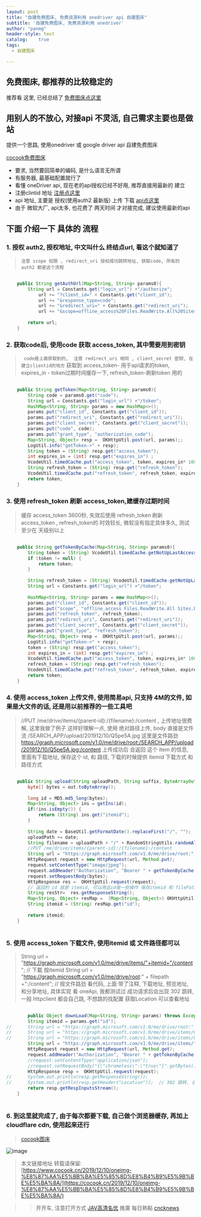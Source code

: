 ```yaml
---
layout: post
title: "自建免费图床, 免费资源利用 onedriver api 自建图床"
subtitle: '自建免费图床, 免费资源利用 onedriver'
author: "panmg"
header-style: text
catalog:    true
tags:
  - 自建图床 

---
```



## 免费图床, 都推荐的比较稳定的
推荐看 这里, 已经总结了 [免费图床点这里](https://cocook.cn/2019/11/18/postimg-%E5%85%8D%E8%B4%B9%E5%9B%BE%E5%BA%8A/)



## 用别人的不放心, 对接api 不灵活, 自己需求主要也是做站

提供一个思路, 使用onedriver 或 google driver api 自建免费图床

[cocook免费图床](https://cocook.cn/2019/11/18/postimg-%E5%85%8D%E8%B4%B9%E5%9B%BE%E5%BA%8A/)

* 要求, 当然要回简单的编码, 是什么语言无所谓
* 有服务器, 最基础配置就行了
* 看懂 oneDriver api, 现在老的api授权已经不好用, 推荐直接用最新的 建立 
* 注册clintid 地址 [注册点这里](https://portal.azure.com/#blade/Microsoft_AAD_RegisteredApps/ApplicationMenuBlade/Overview/appId/a8baed3c-4a21-486f-9a5e-f4558f00b3f1/isMSAApp/)
* api 地址, 主要是 授权(使用auth2 最新版) 上传 下载 [api点这里](https://docs.microsoft.com/zh-cn/onedrive/developer/rest-api/api/driveitem_put_content?view=odsp-graph-online)
* 由于 微软大厂, api太多, 也花费了 两天时间 才对接完成, 建议使用最新的api

## 下面 介绍一下 具体的 流程

### 1. 授权 auth2, 授权地址, 中文叫什么 终结点url, 看这个就知道了 
	
> `注意 scope 权限 , redirect_uri 授权成功跳转地址, 获取code, 所有的 auth2 都是这个流程`

```java
	
	public String getAuthUrl(Map<String, String> params0){
		String url = Constants.get("login_url") +"/authorize";
			url += "?client_id=" + Constants.get("client_id");
			url += "&response_type=code";
			url += "&redirect_uri=" + Constants.get("redirect_uri");
			url += "&scope=offline_access%20Files.ReadWrite.All%20Sites.Read.All%20User.Read";
			
		return url;
	}

```


### 2. 获取code后, 使用code 获取 access_token, 其中需要用到密钥

> ` code是上面获取到的,  注意 redirect_uri 相同 , client_secret 密钥, 在建立clientid的地方`
>  获取到 access_token- 用于api请求的token,  expires_in - token过期时间缓存一下, refresh_token-刷新token 用的

```java
	
	public String getToken(Map<String, String> params0){
		String code = params0.get("code");
		String url = Constants.get("login_url") +"/token";
		HashMap<String, String> params = new HashMap<>();
		params.put("client_id", Constants.get("client_id"));
		params.put("redirect_uri", Constants.get("redirect_uri"));
		params.put("client_secret", Constants.get("client_secret"));
		params.put("code", code);
		params.put("grant_type", "authorization_code");
		Map<String, Object> resp =  OKHttpUtil.post(url, params);;
		LogUtil.info("getToken->" + resp);
		String token = (String) resp.get("access_token");
		int expires_in = (int) resp.get("expires_in") ;
		VcodeUtil.timedCache.put("access_token", token, expires_in* 1000);
		String refresh_token = (String) resp.get("refresh_token");
		VcodeUtil.timedCache.put("refresh_token", refresh_token, expires_in* 1000 * 36);
		return token;
	}

```
 
### 3. 使用 refresh_token 刷新 access_token,建缓存过期时间

>  缓存 access_token 3600秒, 失效后使用 refresh_token 刷新 access_token , refresh_token的 时效较长, 微软没有指定具体多久, 
>  测试 至少在 天级别以上

```java
	
	public String getTokenByCache(Map<String, String> params0){
		String token = (String) VcodeUtil.timedCache.getNotUpLastAccess("access_token");
		if (token != null) {
			return token;
		}
		
		String refresh_token = (String) VcodeUtil.timedCache.getNotUpLastAccess("refresh_token");
		String url = Constants.get("login_url") +"/token";
		
		HashMap<String, String> params = new HashMap<>();
		params.put("client_id", Constants.get("client_id"));
		params.put("scope", "offline_access Files.ReadWrite.All Sites.Read.All User.Read");
		params.put("refresh_token", refresh_token);
		params.put("redirect_uri", Constants.get("redirect_uri"));
		params.put("client_secret", Constants.get("client_secret"));
		params.put("grant_type", "refresh_token");
		Map<String, Object> resp =  OKHttpUtil.post(url, params);;
		LogUtil.info("getToken->" + resp);
		token = (String) resp.get("access_token");
		int expires_in = (int) resp.get("expires_in") ;
		VcodeUtil.timedCache.put("access_token", token, expires_in* 1000);
		refresh_token = (String) resp.get("refresh_token");
		VcodeUtil.timedCache.put("refresh_token", refresh_token, expires_in* 1000 * 36);
		return token;
	}

```


### 4. 使用 access_token 上传文件, 使用简易api, 只支持 4M的文件, 如果是大文件的话, 还是用以前推荐的一些工具吧

>  //PUT /me/drive/items/{parent-id}:/{filename}:/content , 上传地址很费解, 这里我做了例子
> 这样好理解一点, 使用 绝对路径上传, body 直接是文件流 
> /SEARCH_APP/upload/201912/10/Q5pe5A.jpg 这里是文件路劲
> https://graph.microsoft.com/v1.0/me/drive/root:/SEARCH_APP/upload/201912/10/Q5pe5A.jpg:/content
> 上传成功后 会返回 这个 item 的信息, 里面有下载地址, 保存这个 id, 和 路径, 下载的时候提供 itemid 下载方式 和路径方式

```java
	
	public String upload(String uploadPath, String suffix, ByteArrayOutputStream out) throws Exception{
		byte[] bytes = out.toByteArray();
		
		long id = MD5.md5_long(bytes);
		Map<String, Object> ins = getIns(id);
		if(!ins.isEmpty()) {
			return (String) ins.get("itemid");
		}
		
		String date = BaseUtil.getFormatDate().replaceFirst("/", "");
		uploadPath += date;
		String filename = uploadPath + "/" + RandomStringUtils.randomAlphanumeric(6) +"." + suffix;
		//PUT /me/drive/items/{parent-id}:/{filename}:/content
		String url = "https://graph.microsoft.com/v1.0/me/drive/root:" + filename +":/content";
		HttpRequest request = new HttpRequest(url, Method.put);
		request.setContentType("image/jpeg");
		request.addHeader("Authorization", "Bearer " + getTokenByCache(null));
		request.setRequestBody(bytes);
		HttpResponse res =  OKHttpUtil.request(request);
		// 返回的 id 就是 itemid, 可以用此id做一些操作 保存itemid 和 filePath
		String resStr=  res.getResponseString();
		Map<String, Object> resMap =  (Map<String, Object>) OKHttpUtil.deserialize(resStr);
		String itemid = (String) resMap.get("id");
		
		return itemid;
	}
	

```


### 5. 使用 access_token 下载文件, 使用itemid 或 文件路径都可以

>  String url = "https://graph.microsoft.com/v1.0/me/drive/items/"+itemid+"/content";  // 下載 按itemid
>  String url = "https://graph.microsoft.com/v1.0/me/drive/root:" + filepath +":/content"; // 按文件路劲
>  看代码, 上面 带了注释, 下载地址, 预览地址, 和分享地址, 具体实现 看 oneApi, 我都测试过
>  成功请求后会出现 302 跳转, 一般 httpclient 都会自己跳, 不想跳的找配置 获取Location 可以查看地址

```java
	
		public Object downLoad(Map<String, String> params) throws Exception{
		String itemid = params.get("id");
//		String url = "https://graph.microsoft.com/v1.0/me/drive/root:" + filepath +":/content"; // 按文件路劲
//		String url = "https://graph.microsoft.com/v1.0/me/drive/items/01RHKEMNKSNBGOHRSDPBHJI43LRLM62MV7/preview";  // 預覽按itemid
//		String url = "https://graph.microsoft.com/v1.0/me/drive/items/01RHKEMNKSNBGOHRSDPBHJI43LRLM62MV7/createLink"; // 分享按itemid
		String url = "https://graph.microsoft.com/v1.0/me/drive/items/"+itemid+"/content";  // 下載 按itemid
		HttpRequest request = new HttpRequest(url, Method.get);
		request.addHeader("Authorization", "Bearer " + getTokenByCache(null));
		//request.setContentType("application/json");
		//request.setRequestBody("{\"chromeless\":\"true\"}".getBytes());
		HttpResponse resp =  OKHttpUtil.request(request);
//		System.out.println(resp.getResponseString());
//		System.out.println(resp.getHeader("Location"));  // 302 跳转, 自动重新获取图片 URL
		return resp.getRespInputsStream();
	}
	
```


### 6. 到这里就完成了, 由于每次都要下载, 自己做个浏览器缓存, 再加上 cloudflare cdn, 使用起来还行

> [cocook图床](https://search.cocook.cn/imgpage)

![image](https://search.cocook.cn/archives/img/01RHKEMNL2P7NZ7CHZSVDYGGC5PLMZWPUE)



>本文链接地址 转载请保留:　[https://www.cocook.cn/2019/12/10/oneimg-%E8%87%AA%E5%BB%BA%E5%85%8D%E8%B4%B9%E5%9B%BE%E5%BA%8A/](https://cocook.cn/2019/12/10/oneimg-%E8%87%AA%E5%BB%BA%E5%85%8D%E8%B4%B9%E5%9B%BE%E5%BA%8A/)

>> 开开车, 注意打开方式 [JAV高清名优](https://www.kspp.xyz)
推廣 每日熱點   [cncknews](https://www.cncknews.com/)

